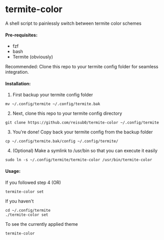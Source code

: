 # termite-color
A shell script to painlessly switch between termite color schemes

#### Pre-requisites: 

 - fzf
 - bash
 - Termite (obviously)


Recommended: Clone this repo to your termite config folder for seamless integration.

#### Installation:

1. First backup your termite config folder
```
mv ~/.config/termite ~/.config/termite.bak
```
2. Next, clone this repo to your termite config directory
```
git clone https://github.com/reisub0/termite-color ~/.config/termite
```
3. You're done! Copy back your termite config from the backup folder
```
cp ~/.config/termite.bak/config ~/.config/termite/
```
4. (Optional) Make a symlink to /usr/bin so that you can execute it easily
```
sudo ln -s ~/.config/termite/termite-color /usr/bin/termite-color
```

#### Usage:

If you followed step 4
(OR)
```
termite-color set
```
If you haven't
```
cd ~/.config/termite
./termite-color set
```

To see the currently applied theme
```
termite-color
```
